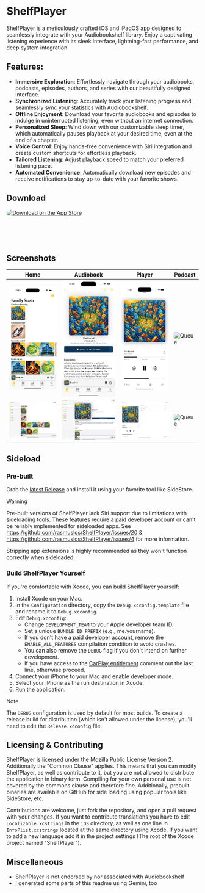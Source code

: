 #  ShelfPlayer

ShelfPlayer is a meticulously crafted iOS and iPadOS app designed to seamlessly integrate with your Audiobookshelf library. Enjoy a captivating listening experience with its sleek interface, lightning-fast performance, and deep system integration.

## Features:

- **Immersive Exploration**: Effortlessly navigate through your audiobooks, podcasts, episodes, authors, and series with our beautifully designed interface.
- **Synchronized Listening**: Accurately track your listening progress and seamlessly sync your statistics with Audiobookshelf.
- **Offline Enjoyment**: Download your favorite audiobooks and episodes to indulge in uninterrupted listening, even without an internet connection.
- **Personalized Sleep**: Wind down with our customizable sleep timer, which automatically pauses playback at your desired time, even at the end of a chapter.
- **Voice Control**: Enjoy hands-free convenience with Siri integration and create custom shortcuts for effortless playback.
- **Tailored Listening**: Adjust playback speed to match your preferred listening pace.
- **Automated Convenience**: Automatically download new episodes and receive notifications to stay up-to-date with your favorite shows.

## Download

<a href="https://apps.apple.com/app/apple-store/id6475221163?pt=126778919&ct=GitHub&mt=8" style="display: inline-block; overflow: hidden; border-radius: 13px; width: 250px; height: 83px;"><img src="https://tools.applemediaservices.com/api/badges/download-on-the-app-store/black/en-us?size=250x83&releaseDate=1710288000" alt="Download on the App Store" style="border-radius: 13px; width: 250px; height: 83px;"></a>

## Screenshots

| Home | Audiobook | Player | Podcast |
| ------------- | ------------- | ------------- | ------------- |
| <img src="/Screenshots/iOS%20Audiobook%20Home.png?raw=true" alt="Home (iOS)" width="200"/> | <img src="/Screenshots/iOS%20Audiobook.png?raw=true" alt="audiobook" width="200"/> | <img src="/Screenshots/iOS%20Player.png?raw=true" alt="Player" width="200"/>  | <img src="/Screenshots/Podcast.png?raw=true" alt="Queue" width="200"/> 
| <img src="/Screenshots/iPadOS%20Audiobook%20Home.png?raw=true" alt="Home (iPad)" width="200"/> | <img src="/Screenshots/iPadOS%20Audiobook.png?raw=true" alt="Audiobook" width="200"/> | <img src="/Screenshots/iPadOS%20Player.png?raw=true" alt="Player" width="200"/>  | <img src="/Screenshots/Podcast%20(iPad).png?raw=true" alt="Queue" width="200"/> 

## Sideload

### Pre-built

Grab the [latest Release](https://github.com/rasmuslos/ShelfPlayer/releases/latest) and install it using your favorite tool like SideStore.

> [!WARNING]
> Pre-built versions of ShelfPlayer lack Siri support due to limitations with sideloading tools. These features require a paid developer account or can't be reliably implemented for sideloaded apps. See https://github.com/rasmuslos/ShelfPlayer/issues/20 & https://github.com/rasmuslos/ShelfPlayer/issues/4 for more information.

Stripping app extensions is highly recommended as they won't function correctly when sideloaded. 

### Build ShelfPlayer Yourself

If you're comfortable with Xcode, you can build ShelfPlayer yourself:

1. Install Xcode on your Mac.
2. In the `Configuration` directory, copy the `Debug.xcconfig.template` file and rename it to `Debug.xcconfig`.
3. Edit `Debug.xcconfig`:
    * Change `DEVELOPMENT_TEAM` to your Apple developer team ID.
    * Set a unique `BUNDLE_ID_PREFIX` (e.g., me.yourname).
    * If you don't have a paid developer account, remove the `ENABLE_ALL_FEATURES` compilation condition to avoid crashes.
    * You can also remove the `DEBUG` flag if you don't intend on further development.
    * If you have access to the [CarPlay entitlement](https://developer.apple.com/documentation/carplay/requesting-carplay-entitlements) comment out the last line, otherwise proceed.
4. Connect your iPhone to your Mac and enable developer mode.
5. Select your iPhone as the run destination in Xcode.
6. Run the application.

> [!NOTE]
> The `DEBUG` configuration is used by default for most builds. To create a release build for distribution (which isn't allowed under the license), you'll need to edit the `Release.xcconfig` file.

## Licensing & Contributing

ShelfPlayer is licensed under the Mozilla Public License Version 2. Additionally the "Common Clause" applies. This means that you can modify ShelfPlayer, as well as contribute to it, but you are not allowed to distribute the application in binary form. Compiling for your own personal use is not covered by the commons clause and therefore fine. Additionally, prebuilt binaries are available on GitHub for side loading using popular tools like SideStore, etc.

Contributions are welcome, just fork the repository, and open a pull request with your changes. If you want to contribute translations you have to edit `Localizable.xcstrings` in the `iOS` directory, as well as one line in `InfoPlist.xcstrings` located at the same directory using Xcode. If you want to add a new language add it in the project settings (The root of the Xcode project named "ShelfPlayer").

## Miscellaneous

- ShelfPlayer is not endorsed by nor associated with Audiobookshelf
- I generated some parts of this readme using Gemini, too
